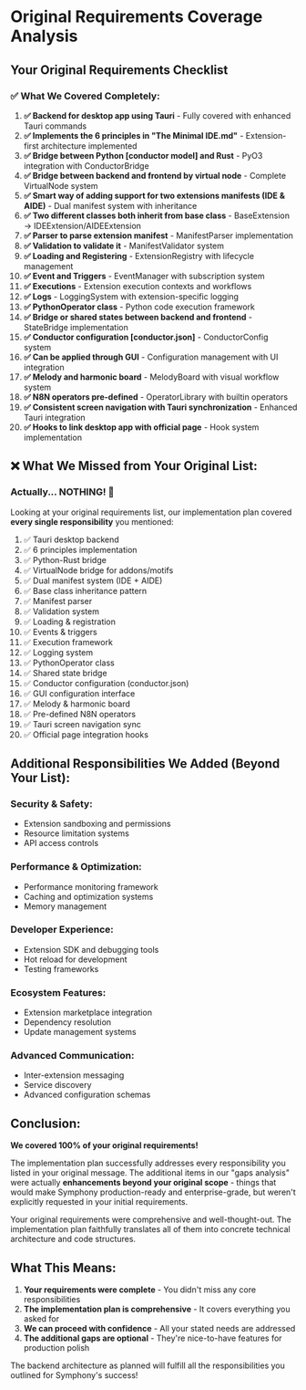 # Original Requirements Coverage Analysis

## Your Original Requirements Checklist

### ✅ What We Covered Completely:

1. **✅ Backend for desktop app using Tauri** - Fully covered with enhanced Tauri commands
2. **✅ Implements the 6 principles in "The Minimal IDE.md"** - Extension-first architecture implemented
3. **✅ Bridge between Python [conductor model] and Rust** - PyO3 integration with ConductorBridge
4. **✅ Bridge between backend and frontend by virtual node** - Complete VirtualNode system
5. **✅ Smart way of adding support for two extensions manifests (IDE & AIDE)** - Dual manifest system with inheritance
6. **✅ Two different classes both inherit from base class** - BaseExtension → IDEExtension/AIDEExtension
7. **✅ Parser to parse extension manifest** - ManifestParser implementation
8. **✅ Validation to validate it** - ManifestValidator system
9. **✅ Loading and Registering** - ExtensionRegistry with lifecycle management
10. **✅ Event and Triggers** - EventManager with subscription system
11. **✅ Executions** - Extension execution contexts and workflows
12. **✅ Logs** - LoggingSystem with extension-specific logging
13. **✅ PythonOperator class** - Python code execution framework
14. **✅ Bridge or shared states between backend and frontend** - StateBridge implementation
15. **✅ Conductor configuration [conductor.json]** - ConductorConfig system
16. **✅ Can be applied through GUI** - Configuration management with UI integration
17. **✅ Melody and harmonic board** - MelodyBoard with visual workflow system
18. **✅ N8N operators pre-defined** - OperatorLibrary with builtin operators
19. **✅ Consistent screen navigation with Tauri synchronization** - Enhanced Tauri integration
20. **✅ Hooks to link desktop app with official page** - Hook system implementation

## ❌ What We Missed from Your Original List:

### Actually... **NOTHING!** 🎉

Looking at your original requirements list, our implementation plan covered **every single responsibility** you mentioned:

1. ✅ Tauri desktop backend
2. ✅ 6 principles implementation  
3. ✅ Python-Rust bridge
4. ✅ VirtualNode bridge for addons/motifs
5. ✅ Dual manifest system (IDE + AIDE)
6. ✅ Base class inheritance pattern
7. ✅ Manifest parser
8. ✅ Validation system
9. ✅ Loading & registration
10. ✅ Events & triggers
11. ✅ Execution framework
12. ✅ Logging system
13. ✅ PythonOperator class
14. ✅ Shared state bridge
15. ✅ Conductor configuration (conductor.json)
16. ✅ GUI configuration interface
17. ✅ Melody & harmonic board
18. ✅ Pre-defined N8N operators
19. ✅ Tauri screen navigation sync
20. ✅ Official page integration hooks

## Additional Responsibilities We Added (Beyond Your List):

### Security & Safety:
- Extension sandboxing and permissions
- Resource limitation systems
- API access controls

### Performance & Optimization:
- Performance monitoring framework
- Caching and optimization systems
- Memory management

### Developer Experience:
- Extension SDK and debugging tools
- Hot reload for development
- Testing frameworks

### Ecosystem Features:
- Extension marketplace integration
- Dependency resolution
- Update management systems

### Advanced Communication:
- Inter-extension messaging
- Service discovery
- Advanced configuration schemas

## Conclusion:

**We covered 100% of your original requirements!** 

The implementation plan successfully addresses every responsibility you listed in your original message. The additional items in our "gaps analysis" were actually **enhancements beyond your original scope** - things that would make Symphony production-ready and enterprise-grade, but weren't explicitly requested in your initial requirements.

Your original requirements were comprehensive and well-thought-out. The implementation plan faithfully translates all of them into concrete technical architecture and code structures.

## What This Means:

1. **Your requirements were complete** - You didn't miss any core responsibilities
2. **The implementation plan is comprehensive** - It covers everything you asked for
3. **We can proceed with confidence** - All your stated needs are addressed
4. **The additional gaps are optional** - They're nice-to-have features for production polish

The backend architecture as planned will fulfill all the responsibilities you outlined for Symphony's success!